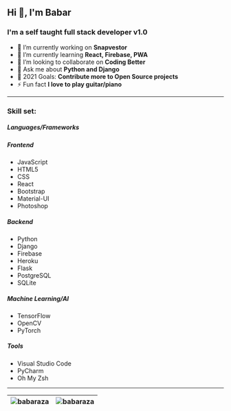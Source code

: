 ## Hi 👋, I'm Babar

### I'm a self taught full stack developer v1.0

- 🔭 I’m currently working on **Snapvestor**
- 🌱 I’m currently learning **React, Firebase, PWA**
- 👯 I’m looking to collaborate on **Coding Better**
- 💬 Ask me about **Python and Django**
- 🥅 2021 Goals: **Contribute more to Open Source projects**
- ⚡ Fun fact **I love to play guitar/piano**
  
  

------



### Skill set:

##### Languages/Frameworks

##### Frontend

- JavaScript
- HTML5
- CSS
- React
- Bootstrap
- Material-UI
- Photoshop

##### Backend

- Python
- Django
- Firebase
- Heroku
- Flask
- PostgreSQL
- SQLite

##### Machine Learning/AI

- TensorFlow
- OpenCV
- PyTorch

##### Tools

- Visual Studio Code
- PyCharm
- Oh My Zsh
  
  

---



| <img src="https://github-readme-stats.vercel.app/api/top-langs/?username=babaraza&layout=compact&hide=html" alt="babaraza" /> | <img src="https://github-readme-stats.vercel.app/api?username=babaraza&show_icons=true&hide_border=true" alt="babaraza" /> |
| ------------------------------------------------------------ | ------------------------------------------------------------ |
